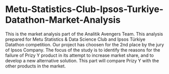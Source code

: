 # Metu-Statistics-Club-Ipsos-Turkiye-Datathon-Market-Analysis
This is the market analysis part of the Analitik Avengers Team. This analysis prepared for Metu Statistics &amp; Data Science Club and Ipsos Türkiye Datathon competition. Our project has choosen for the 2nd place by the jury of Ipsos Company. The focus of the study is to identify the reasons for the failure of Prizy Y product in its attempt to increase market share, and to develop a new alternative solution. This part will compare Prizy Y with the other products in the market.






